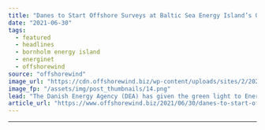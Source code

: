 ```yaml
---
title: "Danes to Start Offshore Surveys at Baltic Sea Energy Island’s OWF Areas"
date: "2021-06-30"
tags: 
  - featured
  - headlines
  - bornholm energy island
  - energinet
  - offshorewind
source: "offshorewind"
image_url: "https://cdn.offshorewind.biz/wp-content/uploads/sites/2/2021/01/21095008/German-and-Danish-TSOs-Form-Bornholm-Energy-Island-Pact.png"
image_fp: "/assets/img/post_thumbnails/14.png"
lead: "The Danish Energy Agency (DEA) has given the green light to Energinet to start"
article_url: "https://www.offshorewind.biz/2021/06/30/danes-to-start-offshore-surveys-at-baltic-sea-energy-islands-owf-areas/"
---
```


---
